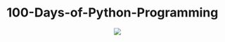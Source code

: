# 100-Days-of-Python-Programming

<p align="center">
  <img src="https://upload.wikimedia.org/wikipedia/commons/thumb/c/c3/Python-logo-notext.svg/115px-Python-logo-notext.svg.png">
</p>
